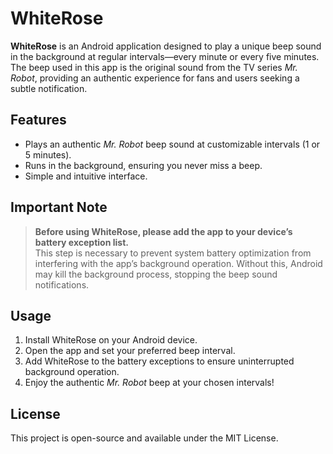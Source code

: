 # WhiteRose

**WhiteRose** is an Android application designed to play a unique beep sound in the background at regular intervals—every minute or every five minutes. The beep used in this app is the original sound from the TV series *Mr. Robot*, providing an authentic experience for fans and users seeking a subtle notification.

## Features

- Plays an authentic *Mr. Robot* beep sound at customizable intervals (1 or 5 minutes).
- Runs in the background, ensuring you never miss a beep.
- Simple and intuitive interface.

## Important Note

> **Before using WhiteRose, please add the app to your device’s battery exception list.**  
> This step is necessary to prevent system battery optimization from interfering with the app’s background operation. Without this, Android may kill the background process, stopping the beep sound notifications.

## Usage

1. Install WhiteRose on your Android device.
2. Open the app and set your preferred beep interval.
3. Add WhiteRose to the battery exceptions to ensure uninterrupted background operation.
4. Enjoy the authentic *Mr. Robot* beep at your chosen intervals!

## License

This project is open-source and available under the MIT License.

